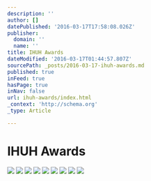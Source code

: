 ```yaml
---
description: ''
author: []
datePublished: '2016-03-17T17:58:08.026Z'
publisher:
  domain: ''
  name: ''
title: IHUH Awards
dateModified: '2016-03-17T01:44:57.807Z'
sourcePath: _posts/2016-03-17-ihuh-awards.md
published: true
inFeed: true
hasPage: true
inNav: false
url: ihuh-awards/index.html
_context: 'http://schema.org'
_type: Article

---
```

# IHUH Awards
![](https://the-grid-user-content.s3-us-west-2.amazonaws.com/c1a26246-0c73-471c-b739-cd182e26b1df.png)
![](https://the-grid-user-content.s3-us-west-2.amazonaws.com/5ebecc77-cb75-4b5f-ac29-4b0f4354f0e6.png)
![](https://the-grid-user-content.s3-us-west-2.amazonaws.com/dfcc0f72-aaa8-4f8b-9451-aeeb4051ddca.png)
![](https://the-grid-user-content.s3-us-west-2.amazonaws.com/a6202be7-9655-43fb-b740-ee7733088366.png)
![](https://the-grid-user-content.s3-us-west-2.amazonaws.com/0ee30483-eb84-4aa4-bc3d-0a509b5ac95a.png)
![](https://the-grid-user-content.s3-us-west-2.amazonaws.com/92c2fa46-8877-421b-89a4-4dc1e9e65f85.png)
![](https://the-grid-user-content.s3-us-west-2.amazonaws.com/2ed48a68-2c70-4418-8c17-9737739b019e.png)
![](https://the-grid-user-content.s3-us-west-2.amazonaws.com/f9a317fc-6319-48e5-ad24-3a92851f608d.png)
![](https://the-grid-user-content.s3-us-west-2.amazonaws.com/0f0ec9b6-5655-41ad-9556-ef007e795068.png)